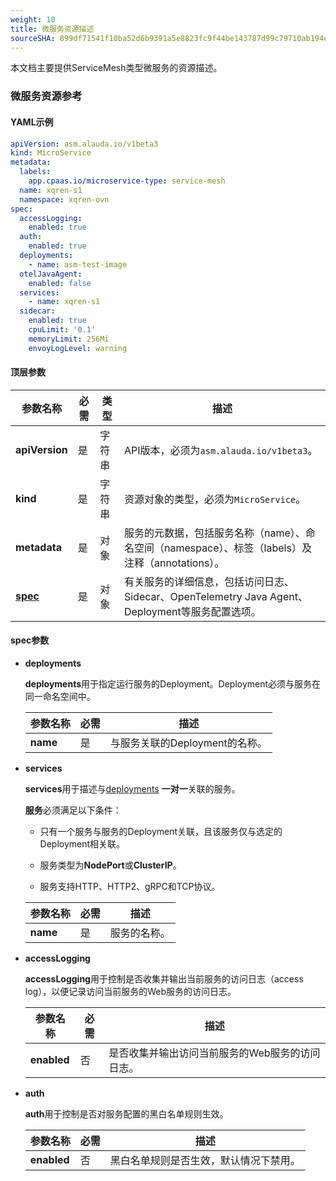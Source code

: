 ```yaml
---
weight: 10
title: 微服务资源描述
sourceSHA: 899df71541f10ba52d6b9391a5e8823fc9f44be143787d99c79710ab194e026e
---
```


本文档主要提供ServiceMesh类型微服务的资源描述。

### <span id="ms">微服务资源参考</span>

#### **YAML示例**

```yaml
apiVersion: asm.alauda.io/v1beta3
kind: MicroService
metadata:
  labels:
    app.cpaas.io/microservice-type: service-mesh
  name: xqren-s1
  namespace: xqren-ovn
spec:
  accessLogging:
    enabled: true
  auth:
    enabled: true
  deployments:
    - name: asm-test-image
  otelJavaAgent:
    enabled: false
  services:
    - name: xqren-s1
  sidecar:
    enabled: true
    cpuLimit: '0.1'
    memoryLimit: 256Mi
    envoyLogLevel: warning
```

#### **顶层参数**

| 参数名称         | 必需    | 类型     | 描述                                                                                                                                                           |
| ---------------- | ------- | -------- | -------------------------------------------------------------------------------------------------------------------------------------------------------------- |
| **apiVersion**    | 是      | 字符串   | API版本，必须为`asm.alauda.io/v1beta3`。                                                                                                                      |
| **kind**          | 是      | 字符串   | 资源对象的类型，必须为`MicroService`。                                                                                                                       |
| **metadata**      | 是      | 对象     | 服务的元数据，包括服务名称（name）、命名空间（namespace）、标签（labels）及注释（annotations）。                                                               |
| **[spec](#spec)** | 是      | 对象     | 有关服务的详细信息，包括访问日志、Sidecar、OpenTelemetry Java Agent、Deployment等服务配置选项。                                                                |

#### <span id="spec">**spec参数**</span>

- <span id="dep">**deployments**</span>

  **deployments**用于指定运行服务的Deployment。Deployment必须与服务在同一命名空间中。

  | 参数名称       | 必需    | 描述                                                |
  | -------------- | ------- | ------------------------------------------------- |
  | **name**       | 是      | 与服务关联的Deployment的名称。                   |

- <span id="svc">**services**</span>

  **services**用于描述与[deployments](#dep) **一对一**关联的服务。

  **服务**必须满足以下条件：

  - 只有一个服务与服务的Deployment关联，且该服务仅与选定的Deployment相关联。

  - 服务类型为**NodePort**或**ClusterIP**。

  - 服务支持HTTP、HTTP2、gRPC和TCP协议。

  | 参数名称       | 必需    | 描述                      |
  | -------------- | ------- | ------------------------- |
  | **name**       | 是      | 服务的名称。             |

- **accessLogging**

  **accessLogging**用于控制是否收集并输出当前服务的访问日志（access log），以便记录访问当前服务的Web服务的访问日志。

  | 参数名称        | 必需    | 描述                                     |
  | --------------- | ------- | ---------------------------------------- |
  | **enabled**     | 否      | 是否收集并输出访问当前服务的Web服务的访问日志。 |

- **auth**

  **auth**用于控制是否对服务配置的黑白名单规则生效。

  | 参数名称         | 必需    | 描述                                       |
  | ---------------- | ------- | ------------------------------------------ |
  | **enabled**      | 否      | 黑白名单规则是否生效，默认情况下禁用。   |
